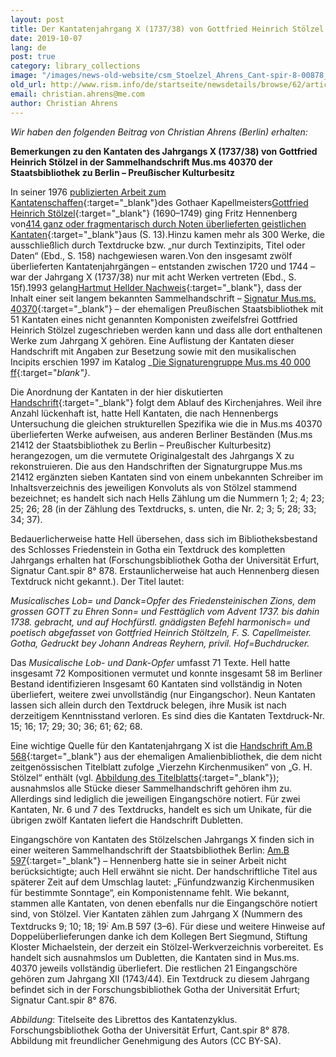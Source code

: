 ```yaml
---
layout: post
title: Der Kantatenjahrgang X (1737/38) von Gottfried Heinrich Stölzel
date: 2019-10-07
lang: de
post: true
category: library_collections
image: "/images/news-old-website/csm_Stoelzel_Ahrens_Cant-spir-8-00878_001_2002ad696c.jpg"
old_url: http://www.rism.info/de/startseite/newsdetails/browse/62/article/64/gottfried-heinrich-stoelzels-cantata-cycle-x-173738.html
email: christian.ahrens@me.com
author: Christian Ahrens
---
```


_Wir_ _haben den folgenden Beitrag von Christian Ahrens (Berlin) erhalten:_

**Bemerkungen zu den Kantaten des Jahrgangs X (1737/38) von Gottfried Heinrich Stölzel in der Sammelhandschrift Mus.ms 40370 der Staatsbibliothek zu Berlin – Preußischer Kulturbesitz**

In seiner 1976 [publizierten Arbeit zum Kantatenschaffen](https://opac.rism.info/search?id=lit2175&View=rism&Language=de){:target="_blank"}des Gothaer Kapellmeisters[Gottfried Heinrich Stölzel](https://opac.rism.info/search?View=rism&author=st%C3%B6lzel+gottfried&Language=de){:target="_blank"} (1690–1749) ging Fritz Hennenberg von[414 ganz oder fragmentarisch durch Noten überlieferten geistlichen Kantaten](https://opac.rism.info/search?View=rism&q=hennenbergS+1976&Language=de){:target="_blank"}aus (S. 13).Hinzu kamen mehr als 300 Werke, die ausschließlich durch Textdrucke bzw. „nur durch Textinzipits, Titel oder Daten“ (Ebd., S. 158) nachgewiesen waren.Von den insgesamt zwölf überlieferten Kantatenjahrgängen – entstanden zwischen 1720 und 1744 – war der Jahrgang X (1737/38) nur mit acht Werken vertreten (Ebd., S. 15f).1993 gelang[Hartmut Hellder Nachweis](https://opac.rism.info/search?id=lit200143&View=rism&Language=de){:target="_blank"}, dass der Inhalt einer seit langem bekannten Sammelhandschrift – [Signatur Mus.ms. 40370](https://opac.rism.info/search?View=rism&id=466000032&Language=de){:target="_blank"} – der ehemaligen Preußischen Staatsbibliothek mit 51 Kantaten eines nicht genannten Komponisten zweifelsfrei Gottfried Heinrich Stölzel zugeschrieben werden kann und dass alle dort enthaltenen Werke zum Jahrgang X gehören. Eine Auflistung der Kantaten dieser Handschrift mit Angaben zur Besetzung sowie mit den musikalischen Incipits erschien 1997 im Katalog _[Die Signaturengruppe Mus.ms 40 000 ff](https://opac.rism.info/search?id=lit3751&View=rism&Language=de){:target="_blank"}_.

Die Anordnung der Kantaten in der hier diskutierten [Handschrift](https://digital.staatsbibliothek-berlin.de/werkansicht/?PPN=PPN743775996){:target="_blank"} folgt dem Ablauf des Kirchenjahres. Weil ihre Anzahl lückenhaft ist, hatte Hell Kantaten, die nach Hennenbergs Untersuchung die gleichen strukturellen Spezifika wie die in Mus.ms 40370 überlieferten Werke aufweisen, aus anderen Berliner Beständen (Mus.ms 21412 der Staatsbibliothek zu Berlin – Preußischer Kulturbesitz) herangezogen, um die vermutete Originalgestalt des Jahrgangs X zu rekonstruieren. Die aus den Handschriften der Signaturgruppe Mus.ms 21412 ergänzten sieben Kantaten sind von einem unbekannten Schreiber im Inhaltsverzeichnis des jeweiligen Konvoluts als von Stölzel stammend bezeichnet; es handelt sich nach Hells Zählung um die Nummern 1; 2; 4; 23; 25; 26; 28 (in der Zählung des Textdrucks, s. unten, die Nr. 2; 3; 5; 28; 33; 34; 37).

Bedauerlicherweise hatte Hell übersehen, dass sich im Bibliotheksbestand des Schlosses Friedenstein in Gotha ein Textdruck des kompletten Jahrgangs erhalten hat (Forschungsbibliothek Gotha der Universität Erfurt, Signatur Cant.spir 8° 878. Erstaunlicherweise hat auch Hennenberg diesen Textdruck nicht gekannt.). Der Titel lautet:

_Musicalisches Lob= und Danck=Opfer des Friedensteinischen Zions, dem grossen GOTT zu Ehren Sonn= und Festtäglich vom Advent 1737. bis dahin 1738. gebracht, und auf Hochfürstl. gnädigsten Befehl harmonisch= und poetisch abgefasset von Gottfried Heinrich Stöltzeln, F. S. Capellmeister. Gotha, Gedruckt bey Johann Andreas Reyhern, privil. Hof=Buchdrucker._

Das _Musicalische Lob- und Dank-Opfer_ umfasst 71 Texte. Hell hatte insgesamt 72 Kompositionen vermutet und konnte insgesamt 58 im Berliner Bestand identifizieren Insgesamt 60 Kantaten sind vollständig in Noten überliefert, weitere zwei unvollständig (nur Eingangschor). Neun Kantaten lassen sich allein durch den Textdruck belegen, ihre Musik ist nach derzeitigem Kenntnisstand verloren. Es sind dies die Kantaten Textdruck-Nr. 15; 16; 17; 29; 30; 36; 61; 62; 68.

Eine wichtige Quelle für den Kantatenjahrgang X ist die [Handschrift Am.B 568](https://opac.rism.info/search?View=rism&id=452506495&Language=de){:target="_blank"} aus der ehemaligen Amalienbibliothek, die dem nicht zeitgenössischen Titelblatt zufolge „Vierzehn Kirchenmusiken“ von „G. H. Stölzel“ enthält (vgl. [Abbildung des Titelblatts](https://digital.staatsbibliothek-berlin.de/werkansicht/?PPN=PPN798416076){:target="_blank"}); ausnahmslos alle Stücke dieser Sammelhandschrift gehören ihm zu. Allerdings sind lediglich die jeweiligen Eingangschöre notiert. Für zwei Kantaten, Nr. 6 und 7 des Textdrucks, handelt es sich um Unikate, für die übrigen zwölf Kantaten liefert die Handschrift Dubletten.

Eingangschöre von Kantaten des Stölzelschen Jahrgangs X finden sich in einer weiteren Sammelhandschrift der Staatsbibliothek Berlin: [Am.B 597](https://opac.rism.info/search?View=rism&id=452506520&Language=de){:target="_blank"} – Hennenberg hatte sie in seiner Arbeit nicht berücksichtigte; auch Hell erwähnt sie nicht. Der handschriftliche Titel aus späterer Zeit auf dem Umschlag lautet: „Fünfundzwanzig Kirchenmusiken für bestimmte Sonntage“, ein Komponistenname fehlt. Wie bekannt, stammen alle Kantaten, von denen ebenfalls nur die Eingangschöre notiert sind, von Stölzel. Vier Kantaten zählen zum Jahrgang X (Nummern des Textdrucks 9; 10; 18; 19<sup>;</sup> Am.B 597 (3–6). Für diese und weitere Hinweise auf Doppelüberlieferungen danke ich dem Kollegen Bert Siegmund, Stiftung Kloster Michaelstein, der derzeit ein Stölzel-Werkverzeichnis vorbereitet. Es handelt sich ausnahmslos um Dubletten, die Kantaten sind in Mus.ms. 40370 jeweils vollständig überliefert. Die restlichen 21 Eingangschöre gehören zum Jahrgang XII (1743/44). Ein Textdruck zu diesem Jahrgang befindet sich in der Forschungsbibliothek Gotha der Universität Erfurt; Signatur Cant.spir 8° 876.


_Abbildung_: Titelseite des Librettos des Kantatenzyklus. Forschungsbibliothek Gotha der Universität Erfurt, Cant.spir 8° 878. Abbildung mit freundlicher Genehmigung des Autors (CC BY-SA).


